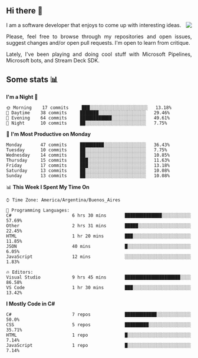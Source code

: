 ## Hi there :slightly_smiling_face:

<img src="https://github-readme-stats.vercel.app/api?username=victorgrycuk&show_icons=true&count_private=true&title_color=F7941E&icon_color=F7941E" align="right">

<p align="justify">
I am a software developer that enjoys to come up with interesting ideas.
<p/>

<p align= "justify">
Please, feel free to browse through my repositories and open issues, suggest changes and/or open pull requests. I'm open to learn from critique.
<p/>

<p align= "justify">
Lately, I've been playing and doing cool stuff with Microsoft Pipelines, Microsoft bots, and Stream Deck SDK.
<p/>

## Some stats :bar_chart:
<!--START_SECTION:waka-->
**I'm a Night 🦉** 

```text
🌞 Morning    17 commits     ███░░░░░░░░░░░░░░░░░░░░░░   13.18% 
🌆 Daytime    38 commits     ███████░░░░░░░░░░░░░░░░░░   29.46% 
🌃 Evening    64 commits     ████████████░░░░░░░░░░░░░   49.61% 
🌙 Night      10 commits     ██░░░░░░░░░░░░░░░░░░░░░░░   7.75%

```
📅 **I'm Most Productive on Monday** 

```text
Monday       47 commits     █████████░░░░░░░░░░░░░░░░   36.43% 
Tuesday      10 commits     ██░░░░░░░░░░░░░░░░░░░░░░░   7.75% 
Wednesday    14 commits     ██░░░░░░░░░░░░░░░░░░░░░░░   10.85% 
Thursday     15 commits     ███░░░░░░░░░░░░░░░░░░░░░░   11.63% 
Friday       17 commits     ███░░░░░░░░░░░░░░░░░░░░░░   13.18% 
Saturday     13 commits     ██░░░░░░░░░░░░░░░░░░░░░░░   10.08% 
Sunday       13 commits     ██░░░░░░░░░░░░░░░░░░░░░░░   10.08%

```


📊 **This Week I Spent My Time On** 

```text
⌚︎ Time Zone: America/Argentina/Buenos_Aires

💬 Programming Languages: 
C#                       6 hrs 30 mins       ██████████████░░░░░░░░░░░   57.69% 
Other                    2 hrs 31 mins       █████░░░░░░░░░░░░░░░░░░░░   22.45% 
HTML                     1 hr 20 mins        ███░░░░░░░░░░░░░░░░░░░░░░   11.85% 
JSON                     40 mins             █░░░░░░░░░░░░░░░░░░░░░░░░   6.05% 
JavaScript               12 mins             ░░░░░░░░░░░░░░░░░░░░░░░░░   1.83%

🔥 Editors: 
Visual Studio            9 hrs 45 mins       █████████████████████░░░░   86.58% 
VS Code                  1 hr 30 mins        ███░░░░░░░░░░░░░░░░░░░░░░   13.42%

```

**I Mostly Code in C#** 

```text
C#                       7 repos             ████████████░░░░░░░░░░░░░   50.0% 
CSS                      5 repos             █████████░░░░░░░░░░░░░░░░   35.71% 
HTML                     1 repo              █░░░░░░░░░░░░░░░░░░░░░░░░   7.14% 
JavaScript               1 repo              █░░░░░░░░░░░░░░░░░░░░░░░░   7.14%

```



<!--END_SECTION:waka-->
